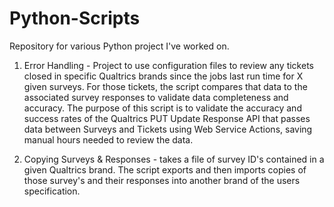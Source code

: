 # Python-Scripts
Repository for various Python project I've worked on.

1. Error Handling - Project to use configuration files to review any tickets closed in specific Qualtrics brands since the jobs last run time for X given surveys. For those tickets, the script compares that data to the associated survey responses to validate data completeness and accuracy. The purpose of this script is to validate the accuracy and success rates of the Qualtrics PUT Update Response API that passes data between Surveys and Tickets using Web Service Actions, saving manual hours needed to review the data.

2. Copying Surveys & Responses - takes a file of survey ID's contained in a given Qualtrics brand. The script exports and then imports copies of those survey's and their responses into another brand of the users specification. 
